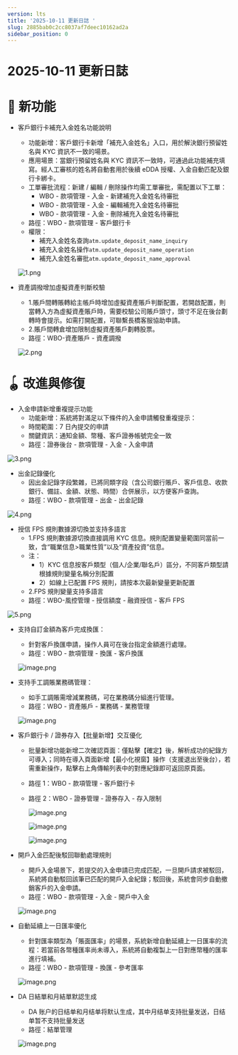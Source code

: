 ```yaml
---
version: lts
title: '2025-10-11 更新日誌 '
slug: 2885bab0c2cc8037af7deec10162ad2a
sidebar_position: 0
---
```



# 2025-10-11 更新日誌 


# 🎉 新功能

- 客戶銀行卡補充入金姓名功能說明
    - 功能新增：客戶銀行卡新增「補充入金姓名」入口，用於解決銀行預留姓名與 KYC 資訊不一致的場景。
    - 應用場景：當銀行預留姓名與 KYC 資訊不一致時，可通過此功能補充填寫。經人工審核的姓名將自動套用於後續 eDDA 授權、入金自動匹配及銀行卡綁卡。
    - 工單審批流程：新建 / 編輯 / 刪除操作均需工單審批，需配置以下工單：
        - WBO - 款項管理 - 入金 - 新建補充入金姓名待審批
        - WBO - 款項管理 - 入金 - 編輯補充入金姓名待審批
        - WBO - 款項管理 - 入金 - 刪除補充入金姓名待審批
    - 路徑：WBO - 款項管理 - 客戶銀行卡
    - 權限：
        - 補充入金姓名查詢`atm.update_deposit_name_inquiry`
        - 補充入金姓名操作`atm.update_deposit_name_operation`
        - 補充入金姓名審批`atm.update_deposit_name_approval`

    ![1.png](/assets/ddbd3d635604636b5281d1d6cca1c396.png)

- 資產調撥增加虛擬資產判斷校驗
    - 1.賬戶間轉賬轉給主帳戶時增加虛擬資產賬戶判斷配置，若開啟配置，則當轉入方為虛擬資產賬戶時，需要校驗公司賬戶頭寸，頭寸不足在後台劃轉時會提示。如需打開配置，可聯繫長橋客服協助申請。
    - 2.賬戶間轉倉增加限制虛擬資產賬戶劃轉股票。
    - 路徑：WBO-資產賬戶 - 資產調撥

    ![2.png](/assets/bfb8b498ff4314254a5fced14b56f964.png)


# 🪀 改進與修復

- 入金申請新增重複提示功能
    - 功能新增：系統將對滿足以下條件的入金申請觸發重複提示：
    - 時間範圍：7 日內提交的申請
    - 關鍵資訊：通知金額、幣種、客戶證券帳號完全一致
    - 路徑：證券後台 - 款項管理 - 入金 - 入金申請

![3.png](/assets/84055b648be21e8a5c05dea0aa976fe2.png)

- 出金記錄優化
    - 因出金記錄字段繁雜，已將同類字段（含公司銀行賬戶、客戶信息、收款銀行、備註、金額、狀態、時間）合併展示，以方便客戶查詢。
    - 路徑：WBO - 款項管理 - 出金 - 出金記錄

![4.png](/assets/cb8502daf53e6e36197d0488e1584b80.png)

- 授信 FPS 規則數據源切換並支持多語言
    - 1.FPS 規則數據源切換直接調用 KYC 信息。規則配置變量範圍同當前一致，含“職業信息>職業性質”以及“資產投資”信息。
    - 注：
        - 1）KYC 信息按客戶類型（個人/企業/聯名戶）區分，不同客戶類型請根據規則變量名稱分別配置
        - 2）如線上已配置 FPS 規則，請按本次最新變量更新配置
    - 2.FPS 規則變量支持多語言
    - 路徑：WBO-風控管理 - 授信額度 - 融資授信 - 客戶 FPS

![5.png](/assets/9de3874fa685caf1770b57093d31c677.png)

- 支持自訂金額為客戶完成換匯：
    - 針對客戶換匯申請，操作人員可在後台指定金額進行處理。
    - 路徑：WBO - 款項管理 - 換匯 - 客戶換匯

    ![image.png](/assets/f0b5b93ef1c1c473fa3abd89c054015b.png)

- 支持手工調賬業務碼管理：
    - 如手工調賬需增減業務碼，可在業務碼分組進行管理。
    - 路徑：WBO - 資產賬戶 - 業務碼 - 業務管理

    ![image.png](/assets/92b610b1a832c842cc85ee03be6249dd.png)

- 客戶銀行卡 / 證券存入【批量新增】交互優化
    - 批量新增功能新增二次確認頁面：僅點擊【確定】後，解析成功的紀錄方可導入；同時在導入頁面新增【最小化視窗】操作（支援退出至後台），若需重新操作，點擊右上角傳輸列表中的對應紀錄即可返回原頁面。
    - 路徑 1：WBO - 款項管理 - 客戶銀行卡
    - 路徑 2：WBO - 證券管理 - 證券存入 - 存入限制

        ![image.png](/assets/7a6f5bd1ae3a74435b069e6ef15769d7.png)


        ![image.png](/assets/af37b2478c7c2f5b8d7c0158b582c331.png)


        ![image.png](/assets/0111af737988a0d758e956dbda1df2cd.png)

- 開戶入金匹配後駁回聯動處理規則
    - 開戶入金場景下，若提交的入金申請已完成匹配，一旦開戶請求被駁回，系統將自動駁回該筆已匹配的開戶入金紀錄；駁回後，系統會同步自動撤銷客戶的入金申請。
    - 路徑：WBO - 款項管理 - 入金 - 開戶中入金

    ![image.png](/assets/f1c906b80312317d3f866ac57331f042.png)

- 自動延續上一日匯率優化
    - 針對匯率類型為「賬面匯率」的場景，系統新增自動延續上一日匯率的流程：若當前各幣種匯率尚未導入，系統將自動複製上一日對應幣種的匯率進行填補。
    - 路徑：WBO - 款項管理 - 換匯 - 參考匯率

    ![image.png](/assets/7df034d1020dc9b6de19ae5be9d84ff0.png)

- DA 日結單和月結單默認生成
    - DA 账户的日结单和月结单将默认生成，其中月结单支持批量发送，日结单暂不支持批量发送
    - 路徑：結單管理

    ![image.png](/assets/74fe94e3e8f06ffd8538499fc330d9b5.png)

